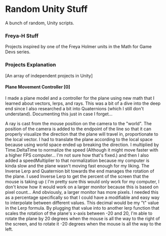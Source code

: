 # Random Unity Stuff

A bunch of random, Unity scripts.

### Freya-H Stuff

Projects inspired by one of the Freya Holmer units in the Math for Game Devs series.


### Projects Explanation

[An array of independent projects in Unity]

#### Plane Movement Controller [0]

I made a plane model and a controller for the plane using new math that I learned about vectors, lerps, and rays. This was a bit of a dive into the deep end since I also researched a bit into Quaternions (which I still don't understand). Documenting this just in case I forget...

A ray is cast from the mouse position on the camera to the "world". The position of the camera is added to the endpoint of the line so that it can properly visualize the direction that the plane will travel in, proportionate to the local vector. I had to translate the plane according to the local space because using world space ended up breaking the direction. I multiplied by Time.DeltaTime to normalize the speed (Although it might move faster with a higher FPS computer... I'm not sure how that's fixed.) and then I also added a speedMultiplier to that normalization because my computer is kinda slow and the plane wasn't moving fast enough for my liking. The Inverse Lerp and Quaternion bit towards the end manages the rotation of the plane. I used Inverse Lerp to get the percent of the screen that the mouse is taking up ( I'm pretty sure this would only work for my computer, I don't know how it would work on a larger monitor because this is based on pixel count... And obviously, a larger monitor has more pixels. I needed this as a percentage specifically so that I could have a modifiable and easy way to interpolate between different values. This decimal would be my "t" value in the Lerp formula. By plugging that value into to another lerp function that scales the rotation of the plane's x-axis between -20 and 20, I'm able to rotate the plane by 20 degrees when the mouse is all the way to the right of the screen, and to rotate it -20 degrees when the mouse is all the way to the left.
